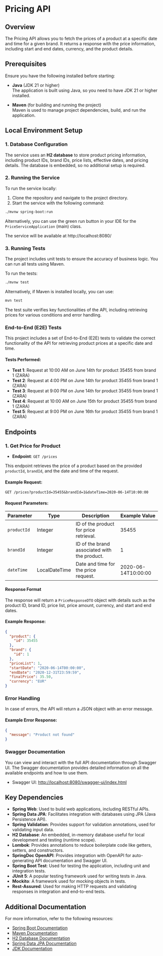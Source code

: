 # Pricing API

## Overview

The Pricing API allows you to fetch the prices of a product at a specific date and time for a given brand. It returns a response with the price information, including start and end dates, currency, and the product details.

## Prerequisites

Ensure you have the following installed before starting:

- **Java** (JDK 21 or higher)  
  The application is built using Java, so you need to have JDK 21 or higher installed.

- **Maven** (for building and running the project)  
  Maven is used to manage project dependencies, build, and run the application.

## Local Environment Setup

### 1. **Database Configuration**

The service uses an **H2 database** to store product pricing information, including product IDs, brand IDs, price lists, effective dates, and pricing details. The database is embedded, so no additional setup is required.

### 2. Running the Service

To run the service locally:

1. Clone the repository and navigate to the project directory.
2. Start the service with the following command:

```bash
./mvnw spring-boot:run
```

Alternatively, you can use the green run button in your IDE for the `PriceServiceApplication` (main) class.

The service will be available at http://localhost:8080/

### 3. Running Tests

The project includes unit tests to ensure the accuracy of business logic. You can run all tests using Maven.

To run the tests:

```bash
./mvnw test
```
Alternatively, if Maven is installed locally, you can use:

```bash
mvn test
```
The test suite verifies key functionalities of the API, including retrieving prices for various conditions and error handling.

### End-to-End (E2E) Tests

This project includes a set of End-to-End (E2E) tests to validate the correct functionality of the API for retrieving product prices at a specific date and time.

#### Tests Performed:

- **Test 1**: Request at 10:00 AM on June 14th for product 35455 from brand 1 (ZARA)
- **Test 2**: Request at 4:00 PM on June 14th for product 35455 from brand 1 (ZARA)
- **Test 3**: Request at 9:00 PM on June 14th for product 35455 from brand 1 (ZARA)
- **Test 4**: Request at 10:00 AM on June 15th for product 35455 from brand 1 (ZARA)
- **Test 5**: Request at 9:00 PM on June 16th for product 35455 from brand 1 (ZARA)

## Endpoints

### 1. Get Price for Product
- **Endpoint**: `GET /prices`

This endpoint retrieves the price of a product based on the provided `productId`, `brandId`, and the date and time of the request.

#### Example Request:
```http
GET /prices?productId=35455&brandId=1&dateTime=2020-06-14T10:00:00
```

#### Request Parameters:

| Parameter   | Type          | Description                               | Example Value     |
|-------------|---------------|-------------------------------------------|-------------------|
| `productId` | Integer       | ID of the product for price retrieval.     | 35455             |
| `brandId`   | Integer       | ID of the brand associated with the product. | 1                 |
| `dateTime`  | LocalDateTime | Date and time for the price request.       | 2020-06-14T10:00:00 |

#### Response Format
The response will return a `PriceResponseDTO` object with details such as the product ID, brand ID, price list, price amount, currency, and start and end dates.

#### Example Response:
```json
{
  "product": {
    "id": 35455
  },
  "brand": {
    "id": 1
  },
  "priceList": 1,
  "startDate": "2020-06-14T00:00:00",
  "endDate": "2020-12-31T23:59:59",
  "finalPrice": 35.50,
  "currency": "EUR"
}
```
### Error Handling
In case of errors, the API will return a JSON object with an error message.

#### Example Error Response:
```json
{
  "message": "Product not found"
}
```

### Swagger Documentation
You can view and interact with the full API documentation through Swagger UI. The Swagger documentation provides detailed information on all the available endpoints and how to use them.

- Swagger UI: [http://localhost:8080/swagger-ui/index.html](http://localhost:8080/swagger-ui/index.html)

## Key Dependencies

- **Spring Web**: Used to build web applications, including RESTful APIs.
- **Spring Data JPA**: Facilitates integration with databases using JPA (Java Persistence API).
- **Spring Validation**: Provides support for validation annotations, used for validating input data.
- **H2 Database**: An embedded, in-memory database useful for local development and testing (runtime scope).
- **Lombok**: Provides annotations to reduce boilerplate code like getters, setters, and constructors.
- **SpringDoc OpenAPI**: Provides integration with OpenAPI for auto-generating API documentation and Swagger UI.
- **Spring Boot Test**: Used for testing the application, including unit and integration tests.
- **JUnit 5**: A popular testing framework used for writing tests in Java.
- **Mockito**: A framework used for mocking objects in tests.
- **Rest-Assured**: Used for making HTTP requests and validating responses in integration and end-to-end tests.

## Additional Documentation

For more information, refer to the following resources:

- [Spring Boot Documentation](https://spring.io/projects/spring-boot)
- [Maven Documentation](https://maven.apache.org/guides/index.html)
- [H2 Database Documentation](https://www.h2database.com/html/main.html)
- [Spring Data JPA Documentation](https://spring.io/projects/spring-data-jpa)
- [JDK Documentation](https://docs.oracle.com/en/java/)
